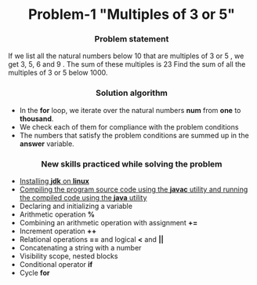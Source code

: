 <div id="header" align="center">
    <h1>Problem-1 "Multiples of 3 or 5"</h1>
</div>

<div id="header" align="center">
    <h3>Problem statement</h3>
</div>
If we list all the natural numbers below 10 that are multiples of 3 or 5 , we get 3, 5, 6 and 9 . The sum of these multiples is 23
Find the sum of all the multiples of 3 or 5 below 1000.

<div id="header" align="center">
    <h3>Solution algorithm</h3>
</div>

* In the **for** loop, we iterate over the natural numbers **num** from **one** to **thousand**.
* We check each of them for compliance with the problem conditions
* The numbers that satisfy the problem conditions are summed up in the **answer** variable.

<div id="header" align="center">
    <h3>New skills practiced while solving the problem</h3>
</div>

* [Installing **jdk** on **linux**](https://java-practice.ru/blog/ustanovka-java.jsp)
* [Compiling the program source code using the **javac** utility and running the compiled code using the **java** utility](https://java-practice.ru/blog/kompilyaciya-java-koda.jsp)
* Declaring and initializing a variable
* Arithmetic operation **%**
* Combining an arithmetic operation with assignment **+=**
* Increment operation **++**
* Relational operations **==** and logical **<** and **||**
* Concatenating a string with a number
* Visibility scope, nested blocks
* Conditional operator **if**
* Cycle **for**
